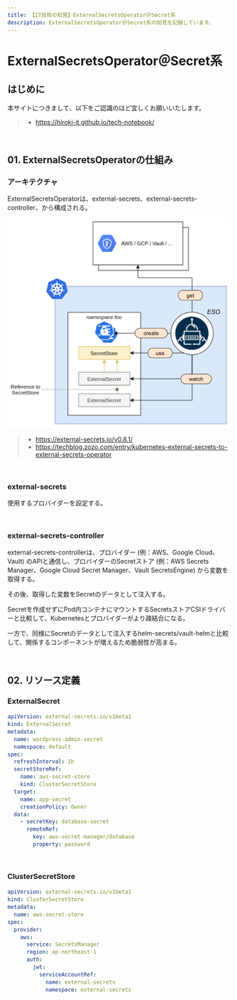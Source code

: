 ```yaml
---
title: 【IT技術の知見】ExternalSecretsOperator＠Secret系
description: ExternalSecretsOperator＠Secret系の知見を記録しています。
---
```


# ExternalSecretsOperator＠Secret系

## はじめに

本サイトにつきまして、以下をご認識のほど宜しくお願いいたします。

> - https://hiroki-it.github.io/tech-notebook/

<br>

## 01. ExternalSecretsOperatorの仕組み

### アーキテクチャ

ExternalSecretsOperatorは、external-secrets、external-secrets-controller、から構成される。

![external-secrets-operator_architecture](https://raw.githubusercontent.com/hiroki-it/tech-notebook-images/master/images/external-secrets-operator_architecture.png)

> - https://external-secrets.io/v0.8.1/
> - https://techblog.zozo.com/entry/kubernetes-external-secrets-to-external-secrets-operator

<br>

### external-secrets

使用するプロバイダーを設定する。

<br>

### external-secrets-controller

external-secrets-controllerは、プロバイダー (例：AWS、Google Cloud、Vault) のAPIと通信し、プロバイダーのSecretストア (例：AWS Secrets Manager、Google Cloud Secret Manager、Vault SecretsEngine) から変数を取得する。

その後、取得した変数をSecretのデータとして注入する。

Secretを作成せずにPod内コンテナにマウントするSecretsストアCSIドライバーと比較して、Kubernetesとプロバイダーがより疎結合になる。

一方で、同様にSecretのデータとして注入するhelm-secrets/vault-helmと比較して、関係するコンポーネントが増えるため脆弱性が高まる。

<br>

## 02. リソース定義

### ExternalSecret

```yaml
apiVersion: external-secrets.io/v1beta1
kind: ExternalSecret
metadata:
  name: wordpress-admin-secret
  namespace: default
spec:
  refreshInterval: 1h
  secretStoreRef:
    name: aws-secret-store
    kind: ClusterSecretStore
  target:
    name: app-secret
    creationPolicy: Owner
  data:
    - secretKey: database-secret
      remoteRef:
        key: aws-secret-manager/database
        property: password
```

<br>

### ClusterSecretStore

```yaml
apiVersion: external-secrets.io/v1beta1
kind: ClusterSecretStore
metadata:
  name: aws-secret-store
spec:
  provider:
    aws:
      service: SecretsManager
      region: ap-northeast-1
      auth:
        jwt:
          serviceAccountRef:
            name: external-secrets
            namespace: external-secrets
```

<br>
